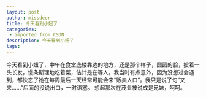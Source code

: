 ```yaml
---
layout: post
author: missdeer
title: 今天看到小妞了
categories: 
 - imported from CSDN
description: 今天看到小妞了
tags: 
---
```


今天看到小妞了，中午在食堂底楼靠边的地方，还是那个样子，圆圆的脸，披着一头长发，慢条斯理地吃着菜，估计是在等人。我当时有点意外，因为没想过会遇到，都快忘了她在每周最后一天经常可能会来“贩卖人口”。我只是说了句“又来……”后面的没说出口，一时语塞。
想起那次在茂业被说成是兄妹，呵呵。
